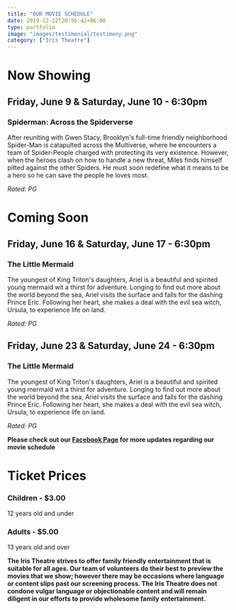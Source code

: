 ```yaml
---
title: "OUR MOVIE SCHEDULE"
date: 2019-12-22T20:56:42+06:00
type: portfolio
image: "images/testimonial/testimony.png"
category: ["Iris Theatre"]
---
```


# Now Showing

## Friday, June 9 & Saturday, June 10 - 6:30pm

### Spiderman: Across the Spiderverse

After reuniting with Gwen Stacy, Brooklyn's full-time friendly neighborhood Spider-Man is catapulted across the Multiverse, where he encounters a team of Spider-People charged with protecting its very existence. However, when the heroes clash on how to handle a new threat, Miles finds himself pitted against the other Spiders. He must soon redefine what it means to be a hero so he can save the people he loves most. 

_Rated: PG_

# Coming Soon

## Friday, June 16 & Saturday, June 17 - 6:30pm

### The Little Mermaid

The youngest of King Triton's daughters, Ariel is a beautiful and spirited young mermaid wit a thirst for adventure. Longing to find out more about the world beyond the sea, Ariel visits the surface and falls for the dashing Prince Eric. Following her heart, she makes a deal with the evil sea witch, Ursula, to experience life on land.

_Rated: PG_

## Friday, June 23 & Saturday, June 24 - 6:30pm

### The Little Mermaid

The youngest of King Triton's daughters, Ariel is a beautiful and spirited young mermaid wit a thirst for adventure. Longing to find out more about the world beyond the sea, Ariel visits the surface and falls for the dashing Prince Eric. Following her heart, she makes a deal with the evil sea witch, Ursula, to experience life on land.

_Rated: PG_

**Please check out our [Facebook Page](https://www.facebook.com/Themotzingcenter/) for more updates regarding our movie schedule**

# Ticket Prices

### Children - $3.00
12 years old and under

### Adults - $5.00 
13 years old and over

**The Iris Theatre strives to offer family friendly entertainment that is suitable for all ages. Our team of volunteers do their best to preview the movies that we show; however there may be occasions where language or content slips past our screening process. The Iris Theatre does not condone vulgar language or objectionable content and will remain diligent in our efforts to provide wholesome family entertainment.**
